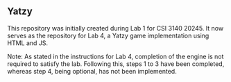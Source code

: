 ## Yatzy
This repository was initially created during Lab 1 for CSI 3140 20245. It now serves as the repository for Lab 4, a Yatzy game implementation using HTML and JS.

Note: As stated in the instructions for Lab 4, completion of the engine is not required to satisfy the lab. Following this, steps 1 to 3 have been completed, whereas step 4, being optional, has not been implemented.
